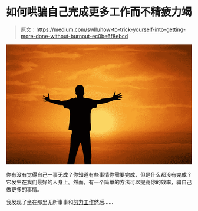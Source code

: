 # 如何哄骗自己完成更多工作而不精疲力竭

> 原文：<https://medium.com/swlh/how-to-trick-yourself-into-getting-more-done-without-burnout-ec0be6f8ebcd>

![](img/67ef0705b4736f6021b7ee8cd810da8b.png)

你有没有觉得自己一事无成？你知道有些事情你需要完成，但是什么都没有完成？它发生在我们最好的人身上。然而，有一个简单的方法可以提高你的效率，骗自己做更多的事情。

我发现了坐在那里无所事事和[努力工作](http://www.danerickson.net/slow-down/)然后……